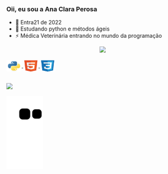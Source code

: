 ###   Oii, eu sou a Ana Clara Perosa

- 🔭 Entra21 de 2022
- 🌱 Estudando python e métodos ágeis
- ⚡ Médica Veterinária entrando no mundo da programação

<div align="center">
  <a href="https://github.com/AnaClaraPerosa">
  <img height="180em" src="https://github-readme-stats.vercel.app/api?username=AnaClaraPerosa&show_icons=true&theme=dracula&include_all_commits=true&count_private=true"/>
</div>
<div style="display: inline_block"><br>
  <img align="center" alt="Rafa-Python" height="30" width="40" src="https://raw.githubusercontent.com/devicons/devicon/master/icons/python/python-original.svg">
  <img align="center" alt="Rafa-HTML" height="30" width="40" src="https://raw.githubusercontent.com/devicons/devicon/master/icons/html5/html5-original.svg">
  <img align="center" alt="Rafa-CSS" height="30" width="40" src="https://raw.githubusercontent.com/devicons/devicon/master/icons/css3/css3-original.svg">
</div>
  
  ##
 
 <div>
   <a href="https://www.linkedin.com/in/anaclaraperosa/" target="_blank"><img src="https://img.shields.io/badge/-LinkedIn-%230077B5?style=for-the-badge&logo=linkedin&logoColor=white" target="_blank"></a>
   
   ![Snake animation](https://github.com/AnaClaraPerosa/AnaClaraPerosa/blob/output/github-contribution-grid-snake.svg)
 </div>
